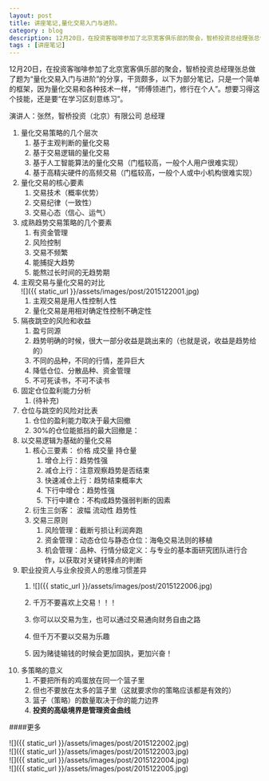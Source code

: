 ```yaml
---
layout: post
title: 讲座笔记,量化交易入门与进阶。
category : blog
description: 12月20日，在投资客咖啡参加了北京宽客俱乐部的聚会，智桥投资总经理张总做了题为“量化交易入门与进阶”的分享，干货颇多，以下为部分笔记，只是一个简单的框架，因为量化交易和各种技术一样，“师傅领进门，修行在个人”。想要习得这个技能，还是要“在学习区刻意练习”。
tags : [讲座笔记]
---
```


12月20日，在投资客咖啡参加了北京宽客俱乐部的聚会，智桥投资总经理张总做了题为“量化交易入门与进阶”的分享，干货颇多，以下为部分笔记，只是一个简单的框架，因为量化交易和各种技术一样，“师傅领进门，修行在个人”。想要习得这个技能，还是要“在学习区刻意练习”。  


演讲人：张然，智桥投资（北京）有限公司 总经理

1. 量化交易策略的几个层次
	1. 基于主观判断的量化交易
	2. 基于交易逻辑的量化交易
	3. 基于人工智能算法的量化交易（门槛较高，一般个人用户很难实现）
	4. 基于高精尖硬件的高频交易（门槛较高，一般个人或中小机构很难实现）
2. 量化交易的核心要素
	1. 交易技术（概率优势）
	2. 交易纪律（一致性）
	3. 交易心态（信心、运气）
3. 成熟趋势交易策略的几个要素
	1. 有资金管理
	2. 风险控制
	3. 交易不频繁
	4. 能捕捉大趋势
	5. 能熬过长时间的无趋势期
4. 主观交易与量化交易的对比  
	![]({{ static_url }}/assets/images/post/2015122001.jpg)
	1. 主观交易是用人性控制人性
	2. 量化交易是用相对确定性控制不确定性
5. 隔夜跳空的风险和收益
	1. 盈亏同源
	2. 趋势明确的时候，很大一部分收益是跳出来的（也就是说，收益是趋势给的）
	3. 不同的品种，不同的行情，差异巨大
	4. 降低仓位、分散品种、资金管理
	5. 不可死读书，不可不读书
6. 固定仓位盈利能力分析
	1. (待补充) 
7. 仓位与跳空的风险对比表
	1. 仓位的盈利能力取决于最大回撤
	2. 30%的仓位能抵挡的最大回撤是：
8. 以交易逻辑为基础的量化交易
	1. 核心三要素： 价格  成交量  持仓量
		1. 增仓上行：趋势性强
		2. 减仓上行：注意观察趋势是否结束
		3. 快速减仓上行：趋势结束概率大
		4. 下行中增仓：趋势性强
		5. 下行中建仓：不构成趋势强弱判断的因素
	2. 衍生三剑客： 波幅  流动性  趋势性
	3. 交易三原则
		1. 风险管理：截断亏损让利润奔跑
		2. 资金管理：动态仓位与静态仓位：海龟交易法则的移植
		3. 机会管理：品种、行情分级定义：与专业的基本面研究团队进行合作，以获取对关键转择点的判断
9. 职业投资人与业余投资人的思维习惯差异
	1. ![]({{ static_url }}/assets/images/post/2015122006.jpg)
	
	2. 千万不要喜欢上交易！！！
	3. 你可以以交易为生，也可以通过交易通向财务自由之路
	4. 但千万不要以交易为乐趣
	5. 因为赌徒输钱的时候会更加固执，更加兴奋！
10. 多策略的意义
	1. 不要把所有的鸡蛋放在同一个篮子里
	2. 但也不要放在太多的篮子里（这就要求你的策略应该都是有效的）
	3. 篮子（策略）的数量取决于你的能力边界
	4. **投资的高级境界是管理资金曲线**
	
	
####更多


![]({{ static_url }}/assets/images/post/2015122002.jpg)  
![]({{ static_url }}/assets/images/post/2015122003.jpg)  
![]({{ static_url }}/assets/images/post/2015122004.jpg)  
![]({{ static_url }}/assets/images/post/2015122005.jpg)  




